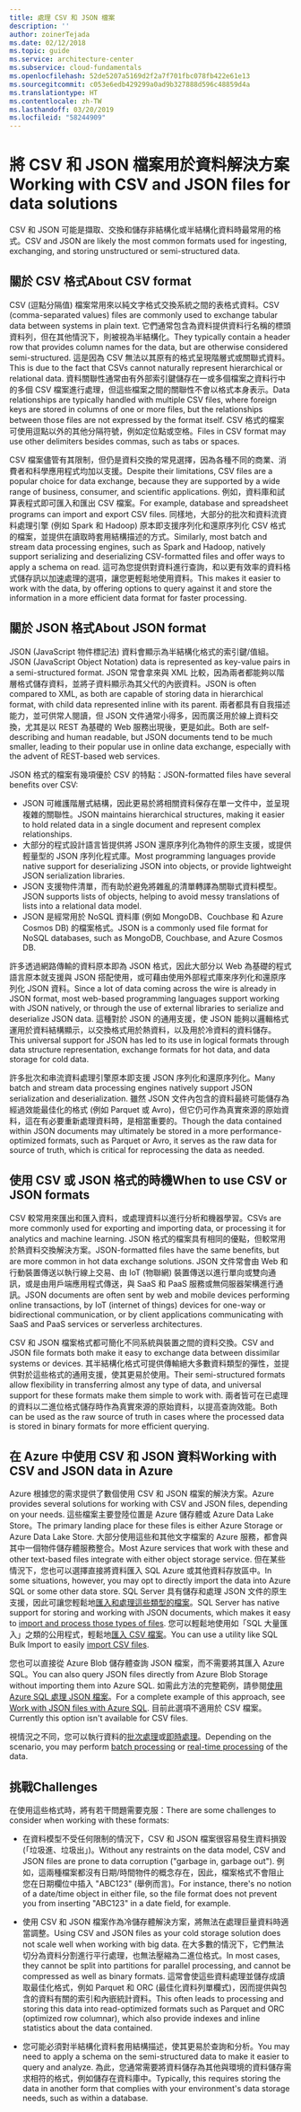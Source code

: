 ```yaml
---
title: 處理 CSV 和 JSON 檔案
description: ''
author: zoinerTejada
ms.date: 02/12/2018
ms.topic: guide
ms.service: architecture-center
ms.subservice: cloud-fundamentals
ms.openlocfilehash: 52de5207a5169d2f2a7f701fbc078fb422e61e13
ms.sourcegitcommit: c053e6edb429299a0ad9b327888d596c48859d4a
ms.translationtype: HT
ms.contentlocale: zh-TW
ms.lasthandoff: 03/20/2019
ms.locfileid: "58244909"
---
```

# <a name="working-with-csv-and-json-files-for-data-solutions"></a><span data-ttu-id="ebad0-102">將 CSV 和 JSON 檔案用於資料解決方案</span><span class="sxs-lookup"><span data-stu-id="ebad0-102">Working with CSV and JSON files for data solutions</span></span>

<span data-ttu-id="ebad0-103">CSV 和 JSON 可能是擷取、交換和儲存非結構化或半結構化資料時最常用的格式。</span><span class="sxs-lookup"><span data-stu-id="ebad0-103">CSV and JSON are likely the most common formats used for ingesting, exchanging, and storing unstructured or semi-structured data.</span></span>

## <a name="about-csv-format"></a><span data-ttu-id="ebad0-104">關於 CSV 格式</span><span class="sxs-lookup"><span data-stu-id="ebad0-104">About CSV format</span></span>

<span data-ttu-id="ebad0-105">CSV (逗點分隔值) 檔案常用來以純文字格式交換系統之間的表格式資料。</span><span class="sxs-lookup"><span data-stu-id="ebad0-105">CSV (comma-separated values) files are commonly used to exchange tabular data between systems in plain text.</span></span> <span data-ttu-id="ebad0-106">它們通常包含為資料提供資料行名稱的標頭資料列，但在其他情況下，則被視為半結構化。</span><span class="sxs-lookup"><span data-stu-id="ebad0-106">They typically contain a header row that provides column names for the data, but are otherwise considered semi-structured.</span></span> <span data-ttu-id="ebad0-107">這是因為 CSV 無法以其原有的格式呈現階層式或關聯式資料。</span><span class="sxs-lookup"><span data-stu-id="ebad0-107">This is due to the fact that CSVs cannot naturally represent hierarchical or relational data.</span></span> <span data-ttu-id="ebad0-108">資料關聯性通常由有外部索引鍵儲存在一或多個檔案之資料行中的多個 CSV 檔案進行處理，但這些檔案之間的關聯性不會以格式本身表示。</span><span class="sxs-lookup"><span data-stu-id="ebad0-108">Data relationships are typically handled with multiple CSV files, where foreign keys are stored in columns of one or more files, but the relationships between those files are not expressed by the format itself.</span></span> <span data-ttu-id="ebad0-109">CSV 格式的檔案可使用逗點以外的其他分隔符號，例如定位點或空格。</span><span class="sxs-lookup"><span data-stu-id="ebad0-109">Files in CSV format may use other delimiters besides commas, such as tabs or spaces.</span></span>

<span data-ttu-id="ebad0-110">CSV 檔案儘管有其限制，但仍是資料交換的常見選擇，因為各種不同的商業、消費者和科學應用程式均加以支援。</span><span class="sxs-lookup"><span data-stu-id="ebad0-110">Despite their limitations, CSV files are a popular choice for data exchange, because they are supported by a wide range of business, consumer, and scientific applications.</span></span> <span data-ttu-id="ebad0-111">例如，資料庫和試算表程式即可匯入和匯出 CSV 檔案。</span><span class="sxs-lookup"><span data-stu-id="ebad0-111">For example, database and spreadsheet programs can import and export CSV files.</span></span> <span data-ttu-id="ebad0-112">同樣地，大部分的批次和資料流資料處理引擎 (例如 Spark 和 Hadoop) 原本即支援序列化和還原序列化 CSV 格式的檔案，並提供在讀取時套用結構描述的方式。</span><span class="sxs-lookup"><span data-stu-id="ebad0-112">Similarly, most batch and stream data processing engines, such as Spark and Hadoop, natively support serializing and deserializing CSV-formatted files and offer ways to apply a schema on read.</span></span> <span data-ttu-id="ebad0-113">這可為您提供對資料進行查詢，和以更有效率的資料格式儲存訊以加速處理的選項，讓您更輕鬆地使用資料。</span><span class="sxs-lookup"><span data-stu-id="ebad0-113">This makes it easier to work with the data, by offering options to query against it and store the information in a more efficient data format for faster processing.</span></span>

## <a name="about-json-format"></a><span data-ttu-id="ebad0-114">關於 JSON 格式</span><span class="sxs-lookup"><span data-stu-id="ebad0-114">About JSON format</span></span>

<span data-ttu-id="ebad0-115">JSON (JavaScript 物件標記法) 資料會顯示為半結構化格式的索引鍵/值組。</span><span class="sxs-lookup"><span data-stu-id="ebad0-115">JSON (JavaScript Object Notation) data is represented as key-value pairs in a semi-structured format.</span></span> <span data-ttu-id="ebad0-116">JSON 常會拿來與 XML 比較，因為兩者都能夠以階層格式儲存資料，並將子資料顯示為其父代的內嵌資料。</span><span class="sxs-lookup"><span data-stu-id="ebad0-116">JSON is often compared to XML, as both are capable of storing data in hierarchical format, with child data represented inline with its parent.</span></span> <span data-ttu-id="ebad0-117">兩者都具有自我描述能力，並可供常人閱讀，但 JSON 文件通常小得多，因而廣泛用於線上資料交換，尤其是以 REST 為基礎的 Web 服務出現後，更是如此。</span><span class="sxs-lookup"><span data-stu-id="ebad0-117">Both are self-describing and human readable, but JSON documents tend to be much smaller, leading to their popular use in online data exchange, especially with the advent of REST-based web services.</span></span>

<span data-ttu-id="ebad0-118">JSON 格式的檔案有幾項優於 CSV 的特點：</span><span class="sxs-lookup"><span data-stu-id="ebad0-118">JSON-formatted files have several benefits over CSV:</span></span>

- <span data-ttu-id="ebad0-119">JSON 可維護階層式結構，因此更易於將相關資料保存在單一文件中，並呈現複雜的關聯性。</span><span class="sxs-lookup"><span data-stu-id="ebad0-119">JSON maintains hierarchical structures, making it easier to hold related data in a single document and represent complex relationships.</span></span>
- <span data-ttu-id="ebad0-120">大部分的程式設計語言皆提供將 JSON 還原序列化為物件的原生支援，或提供輕量型的 JSON 序列化程式庫。</span><span class="sxs-lookup"><span data-stu-id="ebad0-120">Most programming languages provide native support for deserializing JSON into objects, or provide lightweight JSON serialization libraries.</span></span>
- <span data-ttu-id="ebad0-121">JSON 支援物件清單，而有助於避免將雜亂的清單轉譯為關聯式資料模型。</span><span class="sxs-lookup"><span data-stu-id="ebad0-121">JSON supports lists of objects, helping to avoid messy translations of lists into a relational data model.</span></span>
- <span data-ttu-id="ebad0-122">JSON 是經常用於 NoSQL 資料庫 (例如 MongoDB、Couchbase 和 Azure Cosmos DB) 的檔案格式。</span><span class="sxs-lookup"><span data-stu-id="ebad0-122">JSON is a commonly used file format for NoSQL databases, such as MongoDB, Couchbase, and Azure Cosmos DB.</span></span>

<span data-ttu-id="ebad0-123">許多透過網路傳輸的資料原本即為 JSON 格式，因此大部分以 Web 為基礎的程式語言原本就支援與 JSON 搭配使用，或可藉由使用外部程式庫來序列化和還原序列化 JSON 資料。</span><span class="sxs-lookup"><span data-stu-id="ebad0-123">Since a lot of data coming across the wire is already in JSON format, most web-based programming languages support working with JSON natively, or through the use of external libraries to serialize and deserialize JSON data.</span></span> <span data-ttu-id="ebad0-124">這種對於 JSON 的通用支援，使 JSON 能夠以邏輯格式運用於資料結構顯示，以交換格式用於熱資料，以及用於冷資料的資料儲存。</span><span class="sxs-lookup"><span data-stu-id="ebad0-124">This universal support for JSON has led to its use in logical formats through data structure representation, exchange formats for hot data, and data storage for cold data.</span></span>

<span data-ttu-id="ebad0-125">許多批次和串流資料處理引擎原本即支援 JSON 序列化和還原序列化。</span><span class="sxs-lookup"><span data-stu-id="ebad0-125">Many batch and stream data processing engines natively support JSON serialization and deserialization.</span></span> <span data-ttu-id="ebad0-126">雖然 JSON 文件內包含的資料最終可能儲存為經過效能最佳化的格式 (例如 Parquet 或 Avro)，但它仍可作為真實來源的原始資料，這在有必要重新處理資料時，是相當重要的。</span><span class="sxs-lookup"><span data-stu-id="ebad0-126">Though the data contained within JSON documents may ultimately be stored in a more performance-optimized formats, such as Parquet or Avro, it serves as the raw data for source of truth, which is critical for reprocessing the data as needed.</span></span>

## <a name="when-to-use-csv-or-json-formats"></a><span data-ttu-id="ebad0-127">使用 CSV 或 JSON 格式的時機</span><span class="sxs-lookup"><span data-stu-id="ebad0-127">When to use CSV or JSON formats</span></span>

<span data-ttu-id="ebad0-128">CSV 較常用來匯出和匯入資料，或處理資料以進行分析和機器學習。</span><span class="sxs-lookup"><span data-stu-id="ebad0-128">CSVs are more commonly used for exporting and importing data, or processing it for analytics and machine learning.</span></span> <span data-ttu-id="ebad0-129">JSON 格式的檔案具有相同的優點，但較常用於熱資料交換解決方案。</span><span class="sxs-lookup"><span data-stu-id="ebad0-129">JSON-formatted files have the same benefits, but are more common in hot data exchange solutions.</span></span> <span data-ttu-id="ebad0-130">JSON 文件常會由 Web 和行動裝置傳送以執行線上交易、由 IoT (物聯網) 裝置傳送以進行單向或雙向通訊，或是由用戶端應用程式傳送，與 SaaS 和 PaaS 服務或無伺服器架構進行通訊。</span><span class="sxs-lookup"><span data-stu-id="ebad0-130">JSON documents are often sent by web and mobile devices performing online transactions, by IoT (internet of things) devices for one-way or bidirectional communication, or by client applications communicating with SaaS and PaaS services or serverless architectures.</span></span>

<span data-ttu-id="ebad0-131">CSV 和 JSON 檔案格式都可簡化不同系統與裝置之間的資料交換。</span><span class="sxs-lookup"><span data-stu-id="ebad0-131">CSV and JSON file formats both make it easy to exchange data between dissimilar systems or devices.</span></span> <span data-ttu-id="ebad0-132">其半結構化格式可提供傳輸絕大多數資料類型的彈性，並提供對於這些格式的通用支援，使其更易於使用。</span><span class="sxs-lookup"><span data-stu-id="ebad0-132">Their semi-structured formats allow flexibility in transferring almost any type of data, and universal support for these formats make them simple to work with.</span></span> <span data-ttu-id="ebad0-133">兩者皆可在已處理的資料以二進位格式儲存時作為真實來源的原始資料，以提高查詢效能。</span><span class="sxs-lookup"><span data-stu-id="ebad0-133">Both can be used as the raw source of truth in cases where the processed data is stored in binary formats for more efficient querying.</span></span>

## <a name="working-with-csv-and-json-data-in-azure"></a><span data-ttu-id="ebad0-134">在 Azure 中使用 CSV 和 JSON 資料</span><span class="sxs-lookup"><span data-stu-id="ebad0-134">Working with CSV and JSON data in Azure</span></span>

<span data-ttu-id="ebad0-135">Azure 根據您的需求提供了數個使用 CSV 和 JSON 檔案的解決方案。</span><span class="sxs-lookup"><span data-stu-id="ebad0-135">Azure provides several solutions for working with CSV and JSON files, depending on your needs.</span></span> <span data-ttu-id="ebad0-136">這些檔案主要登陸位置是 Azure 儲存體或 Azure Data Lake Store。</span><span class="sxs-lookup"><span data-stu-id="ebad0-136">The primary landing place for these files is either Azure Storage or Azure Data Lake Store.</span></span> <span data-ttu-id="ebad0-137">大部分使用這些和其他文字檔案的 Azure 服務，都會與其中一個物件儲存體服務整合。</span><span class="sxs-lookup"><span data-stu-id="ebad0-137">Most Azure services that work with these and other text-based files integrate with either object storage service.</span></span> <span data-ttu-id="ebad0-138">但在某些情況下，您也可以選擇直接將資料匯入 SQL Azure 或其他資料存放區中。</span><span class="sxs-lookup"><span data-stu-id="ebad0-138">In some situations, however, you may opt to directly import the data into Azure SQL or some other data store.</span></span> <span data-ttu-id="ebad0-139">SQL Server 具有儲存和處理 JSON 文件的原生支援，因此可讓您輕鬆地[匯入和處理這些類型的檔案](/sql/relational-databases/json/import-json-documents-into-sql-server)。</span><span class="sxs-lookup"><span data-stu-id="ebad0-139">SQL Server has native support for storing and working with JSON documents, which makes it easy to [import and process those types of files](/sql/relational-databases/json/import-json-documents-into-sql-server).</span></span> <span data-ttu-id="ebad0-140">您可以輕鬆地使用如「SQL 大量匯入」之類的公用程式，輕鬆地[匯入 CSV 檔案](/sql/relational-databases/json/import-json-documents-into-sql-server)。</span><span class="sxs-lookup"><span data-stu-id="ebad0-140">You can use a utility like SQL Bulk Import to easily [import CSV files](/sql/relational-databases/json/import-json-documents-into-sql-server).</span></span>

<span data-ttu-id="ebad0-141">您也可以直接從 Azure Blob 儲存體查詢 JSON 檔案，而不需要將其匯入 Azure SQL。</span><span class="sxs-lookup"><span data-stu-id="ebad0-141">You can also query JSON files directly from Azure Blob Storage without importing them into Azure SQL.</span></span> <span data-ttu-id="ebad0-142">如需此方法的完整範例，請參閱[使用 Azure SQL 處理 JSON 檔案](https://medium.com/@mauridb/work-with-json-files-with-azure-sql-8946f066ddd4)。</span><span class="sxs-lookup"><span data-stu-id="ebad0-142">For a complete example of this approach, see [Work with JSON files with Azure SQL](https://medium.com/@mauridb/work-with-json-files-with-azure-sql-8946f066ddd4).</span></span> <span data-ttu-id="ebad0-143">目前此選項不適用於 CSV 檔案。</span><span class="sxs-lookup"><span data-stu-id="ebad0-143">Currently this option isn't available for CSV files.</span></span>

<span data-ttu-id="ebad0-144">視情況之不同，您可以執行資料的[批次處理](../big-data/batch-processing.md)或[即時處理](../big-data/real-time-processing.md)。</span><span class="sxs-lookup"><span data-stu-id="ebad0-144">Depending on the scenario, you may perform [batch processing](../big-data/batch-processing.md) or [real-time processing](../big-data/real-time-processing.md) of the data.</span></span>

## <a name="challenges"></a><span data-ttu-id="ebad0-145">挑戰</span><span class="sxs-lookup"><span data-stu-id="ebad0-145">Challenges</span></span>

<span data-ttu-id="ebad0-146">在使用這些格式時，將有若干問題需要克服：</span><span class="sxs-lookup"><span data-stu-id="ebad0-146">There are some challenges to consider when working with these formats:</span></span>

- <span data-ttu-id="ebad0-147">在資料模型不受任何限制的情況下，CSV 和 JSON 檔案很容易發生資料損毀 (「垃圾進、垃圾出」)。</span><span class="sxs-lookup"><span data-stu-id="ebad0-147">Without any restraints on the data model, CSV and JSON files are prone to data corruption ("garbage in, garbage out").</span></span> <span data-ttu-id="ebad0-148">例如，這兩種檔案都沒有日期/時間物件的概念存在，因此，檔案格式不會阻止您在日期欄位中插入 "ABC123" (舉例而言)。</span><span class="sxs-lookup"><span data-stu-id="ebad0-148">For instance, there's no notion of a date/time object in either file, so the file format does not prevent you from inserting "ABC123" in a date field, for example.</span></span>

- <span data-ttu-id="ebad0-149">使用 CSV 和 JSON 檔案作為冷儲存體解決方案，將無法在處理巨量資料時適當調整。</span><span class="sxs-lookup"><span data-stu-id="ebad0-149">Using CSV and JSON files as your cold storage solution does not scale well when working with big data.</span></span> <span data-ttu-id="ebad0-150">在大多數的情況下，它們無法切分為資料分割進行平行處理，也無法壓縮為二進位格式。</span><span class="sxs-lookup"><span data-stu-id="ebad0-150">In most cases, they cannot be split into partitions for parallel processing, and cannot be compressed as well as binary formats.</span></span> <span data-ttu-id="ebad0-151">這常會使這些資料處理並儲存成讀取最佳化格式，例如 Parquet 和 ORC (最佳化資料列單欄式)，因而提供與包含的資料有關的索引和內嵌統計資料。</span><span class="sxs-lookup"><span data-stu-id="ebad0-151">This often leads to processing and storing this data into read-optimized formats such as Parquet and ORC (optimized row columnar), which also provide indexes and inline statistics about the data contained.</span></span>

- <span data-ttu-id="ebad0-152">您可能必須對半結構化資料套用結構描述，使其更易於查詢和分析。</span><span class="sxs-lookup"><span data-stu-id="ebad0-152">You may need to apply a schema on the semi-structured data to make it easier to query and analyze.</span></span> <span data-ttu-id="ebad0-153">為此，您通常需要將資料儲存為其他與環境的資料儲存需求相符的格式，例如儲存在資料庫中。</span><span class="sxs-lookup"><span data-stu-id="ebad0-153">Typically, this requires storing the data in another form that complies with your environment's data storage needs, such as within a database.</span></span>
